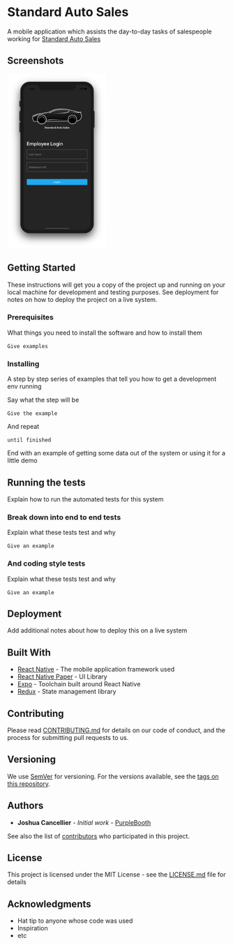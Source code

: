 # Standard Auto Sales

A mobile application which assists the day-to-day tasks of salespeople working for [Standard Auto Sales](https://www.standardcarsales.com)

## Screenshots
<html>
  <head>
    
  </head>
  <body>
  <div class="appImageContainer">
    <img 
       alt="Get it on Google Play" 
       src="docs/Login.png" 
       height=400px 
    />
  </body>
</html>

## Getting Started

These instructions will get you a copy of the project up and running on your local machine for development and testing purposes. See deployment for notes on how to deploy the project on a live system.

### Prerequisites

What things you need to install the software and how to install them

```
Give examples
```

### Installing

A step by step series of examples that tell you how to get a development env running

Say what the step will be

```
Give the example
```

And repeat

```
until finished
```

End with an example of getting some data out of the system or using it for a little demo

## Running the tests

Explain how to run the automated tests for this system

### Break down into end to end tests

Explain what these tests test and why

```
Give an example
```

### And coding style tests

Explain what these tests test and why

```
Give an example
```

## Deployment

Add additional notes about how to deploy this on a live system

## Built With

* [React Native](https://facebook.github.io/react-native/) - The mobile application framework used
* [React Native Paper](https://reactnativepaper.com) - UI Library
* [Expo](https://expo.io) - Toolchain built around React Native
* [Redux](https://redux.js.org) - State management library

## Contributing

Please read [CONTRIBUTING.md](https://gist.github.com/PurpleBooth/b24679402957c63ec426) for details on our code of conduct, and the process for submitting pull requests to us.

## Versioning

We use [SemVer](http://semver.org/) for versioning. For the versions available, see the [tags on this repository](https://github.com/your/project/tags). 

## Authors

* **Joshua Cancellier** - *Initial work* - [PurpleBooth](https://github.com/PurpleBooth)

See also the list of [contributors](https://github.com/your/project/contributors) who participated in this project.

## License

This project is licensed under the MIT License - see the [LICENSE.md](LICENSE.md) file for details

## Acknowledgments

* Hat tip to anyone whose code was used
* Inspiration
* etc
